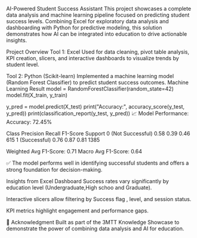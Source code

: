  AI-Powered Student Success Assistant 
This project showcases a complete data analysis and machine learning pipeline focused on predicting student success levels. Combining Excel for exploratory data analysis and dashboarding with Python for predictive modeling, this solution demonstrates how AI can be integrated into education to drive actionable insights.

 Project Overview
Tool 1: Excel
Used for data cleaning, pivot table analysis, KPI creation, slicers, and interactive dashboards to visualize trends by student level.

Tool 2: Python (Scikit-learn)
Implemented a machine learning model (Random Forest Classifier) to predict student success outcomes.
 Machine Learning Result
model = RandomForestClassifier(random_state=42)
model.fit(X_train, y_train)

y_pred = model.predict(X_test)
print("Accuracy:", accuracy_score(y_test, y_pred))
print(classification_report(y_test, y_pred))
📈 Model Performance:
Accuracy: 72.45%

Class	Precision	Recall	F1-Score	Support
0 (Not Successful)	0.58	0.39	0.46	615
1 (Successful)	0.76	0.87	0.81	1385

Weighted Avg F1-Score: 0.71
Macro Avg F1-Score: 0.64

✅ The model performs well in identifying successful students and offers a strong foundation for decision-making.

 Insights from Excel Dashboard
Success rates vary significantly by education level (Undergraduate,High schoo and Graduate).

Interactive slicers allow filtering by Success flag , level, and session status.

KPI metrics highlight engagement and performance gaps.

🙌 Acknowledgment
Built as part of the 3MTT Knowledge Showcase to demonstrate the power of combining data analysis and AI for education.


